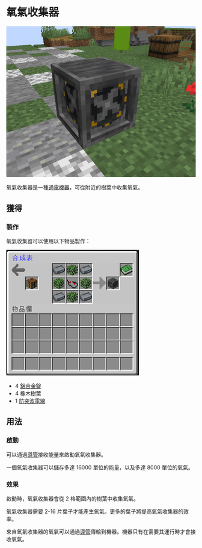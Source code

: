 # 氧氣收集器

![](<../.gitbook/assets/image (20).png>)

氧氣收集器是一種[通電機器](../space/energy-systems.md)，可從附近的樹葉中收集氧氣。

## 獲得

### 製作

氧氣收集器可以使用以下物品製作：

![](<../.gitbook/assets/image (19).png>)

* 4 [鋁合金錠](aluminium-alloy-ingot.md)
* 4 橡木樹葉
* 1 [防突波電線](surge-proof-wire.md)

## 用法

### 啟動

可以通過[導管](Conduit.md)接收能量來啟動氧氣收集器。

一個氧氣收集器可以儲存多達 16000 單位的能量，以及多達 8000 單位的氧氣。

### 效果

啟動時，氧氣收集器會從 2 格範圍內的樹葉中收集氧氣。

氧氣收集器需要 2-16 片葉子才能產生氧氣。更多的葉子將提高氧氣收集器的效率。

來自氧氣收集器的氧氣可以通過[導管](Conduit.md)傳輸到機器。機器只有在需要其運行時才會接收氧氣。
